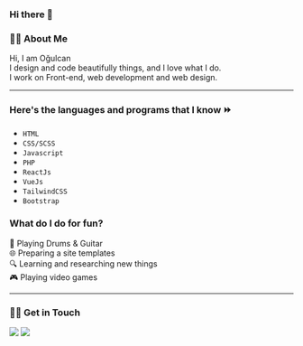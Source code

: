 ### Hi there 👋


### 🧑‍💻 About Me

  Hi, I am Oğulcan <br/>
  I design and code beautifully things, and I love what I do. <br/>
  I work on Front-end, web development and web design.
  
  <hr/>
  
### Here's the languages and programs that I know ⏩ 
- `HTML`
- `CSS/SCSS`
- `Javascript`
- `PHP`
- `ReactJs`
- `VueJs`
- `TailwindCSS`
- `Bootstrap`

### What do I do for fun?
🎵 Playing Drums & Guitar <br/>
🌐 Preparing a site templates <br/>
🔍 Learning and researching new things <br/>
🎮 Playing video games <br/>
<hr>

### 🙋‍♂️ Get in Touch 
<p>
<a href="mailto:cancevdev@gmail.com"><img src="https://img.shields.io/badge/-cancevdev@gmail.com-171717?logo=gmail&logoColor=EA4335"></a>
<a href="https://www.linkedin.com/in/o%C4%9Fulcan-%C3%A7evik-3ba1961b3/"><img src="https://img.shields.io/badge/-Linkedin-171717?logo=linkedin&logoColor=0077B5"></a>
</p>
